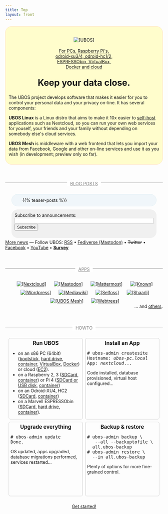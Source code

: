 ```yaml
---
title: Top
layout: front
---
```


<style>
div.banner {
    background: #fffdcc;
    border-radius: 20px;
    border: 1px solid #ffe0c0;
    overflow: hidden;
    display: flex;
    flex-direction: row;
    flex-wrap: wrap;
    justify-content: center;
}

div.section {
    display: flex;
    flex-direction: row;
    flex-wrap: wrap;
    justify-content: center;
    clear: both;
}

div.section div.sectioncontent {
    margin: 5px 20px;
    padding: 10px;
}

div.section-header {
    width: 100%;
    color: #808080;
    border-bottom: 2px solid #c0c0c0;
    position: relative;
    margin: 40px 0 30px 0;
    text-align: center;
}
div.section-header span {
    position: relative;
    top: 12px;
    padding: 0 10px;
    background: #fff;
}
div.section-header a {
    color: inherit;
}

ul.news-posts {
  margin: 0;
  overflow: hidden;
}
ul.news-posts > li {
    list-style: none;
    margin: 0;
}
span.news-meta {
  display: inline-block;
  width: 110px;
}

div.apps img {
    margin: 10px 10px 0 15px;
}

div.howto > div.howtoitem {
  float: left;
  width: 225px;
  min-height: 235px;
  margin: 4px;
  padding: 0 5px;
  border: 1px solid #ccc;
  border-radius: 5px;
}
div.howto h2 {
  margin-top: 5px;
  font-size: 120%;
  text-align: center;
}
div.howto pre {
  overflow-x: hidden;
}

</style>

<div class="banner">
 <div style="width: 320px; text-align: center">
  <img src="/images/ubos-160x160.png" alt="[UBOS]" style="margin: 34px 0 18px 0;"><br>
  <a href="/quickstart/">
   For PCs, Raspberry Pi's,<br>
   odroid-xu3/4, odroid-hc1/2,<br>
   ESPRESSObin, VirtualBox,<br>
   Docker and cloud
  </a>
 </div>
 <div style="width: 638px; padding: 25px 10px 10px 10px">
  <h1 class="title" style="margin: 0 0 21px 0; text-align: center">Keep your data close.</h1>

The UBOS project develops software that makes it easier for you to control your
personal data and your privacy on-line. It has several components:

**UBOS Linux** is a Linux distro that aims to make it 10x easier to
[self-host](https://en.wikipedia.org/wiki/Self-hosting_(web_services)) applications
such as Nextcloud, so you can run your own web services for youself, your friends
and your family without depending on somebody else's cloud services.

**UBOS Mesh** is middleware with a web frontend that lets you import your data from
Facebook, Google and other on-line services and use it as you wish (in development;
preview only so far).
 </div>
</div>

<div class="section news">
 <div class="section-header"><span><a href="/blog/">BLOG POSTS</a></span></div>

 <div class="sectioncontent" style="flex-grow: 2; background: #f0f6fa; border-radius: 20px; border: 1px solid #e0f0f4;">
  <ul class="news-posts">
{{% teaser-posts %}}
  </ul>
 </div>

 <div class="sectioncontent" style="flex-grow: 1; border-radius: 20px; background: #f0f0f0">
  <p style="margin: 0; padding: 0">Subscribe to announcements:</p>
  <script type="text/javascript" src="https://ajax.googleapis.com/ajax/libs/jquery/1.5.2/jquery.min.js"></script>
  <script type="text/javascript" src="https://s3.amazonaws.com/phplist/phplist-subscribe-0.2.min.js"></script>
  <script type="text/javascript">
var pleaseEnter = "Your e-mail";
var thanksForSubscribing = '<div class="subscribed">Thanks for <a href="https://indiecomputing.hosted.phplist.com/lists/?p=unsubscribe&id=4">subscribing</a>.</div>';
  </script>
  <div style="display: flex">
   <div id="phplistsubscriberesult"></div>
   <form action="https://indiecomputing.hosted.phplist.com/lists/?p=subscribe&id=4" method="post" id="phplistsubscribeform" style="width: 100%">
    <input type="text" name="email" value="" id="emailaddress" style="width: 100%; border: 1px solid #c0c0c0"/>
    <button type="submit" id="phplistsubscribe" style="text-align: center">Subscribe</button>
   </form>
  </div>
 </div>

 <div class="feeds sidenote">
  <a href="/blog/">More news</a> &mdash;
  Follow UBOS:
  <a href="/index.xml">RSS</a>
  • <a href="https://mastodon.social/@ubos">Fediverse (Mastodon)</a>
  • <a href="https://twitter.com/uboslinux" style="text-decoration: line-through">Twitter</a>
  • <a href="https://www.facebook.com/uboslinux">Facebook</a>
  • <a href="https://www.youtube.com/channel/UCFv32pjDjv49l5EWAZQhw8A/playlists">YouTube</a>
  • <a href="/survey"><b>Survey</b></a>
 </div>
</div>

<div class="section apps">
 <div class="section-header"><span><a href="/apps/" style="color: inherit">APPS</a></span></div>
 <a href="/apps/" title="Nextcloud: A safe home for all your data">
  <img src="/images/nextcloud-72x72.png" alt="[Nextcloud]">
 </a>
 <a href="/apps/" title="Mastodon: Decentralized microblogging">
  <img src="/images/mastodon-72x72.png" alt="[Mastodon]">
 </a>
 <a href="/apps/" title="Mattermost: Slack alternative">
  <img src="/images/mattermost-72x72.png" alt="[Mattermost]">
 </a>
 <a href="/apps/" title="Known: publishing platform for everyone">
  <img src="/images/known-72x72.png" alt="[Known]">
 </a>
 <a href="/apps/" title="Wordpress: blog tools, publishing platform, and CMS">
  <img src="/images/wordpress-72x72.png" alt="[Wordpress]">
 </a>
 <a href="/apps/" title="Mediawiki: the wiki that Wikipedia runs on">
  <img src="/images/mediawiki-72x72.png" alt="[Mediawiki]">
 </a>
 <a href="/apps/" title="Selfoss: multipurpose rss reader, live stream, mashup, aggregation web application">
  <img src="/images/selfoss-72x72.png" alt="[Selfoss]">
 </a>
 <a href="/apps/" title="Shaarli: your own URL shortener">
  <img src="/images/shaarli-72x72.png" alt="[Shaarli]">
 </a>
 <a href="/apps/" title="UBOS Personal Data Mesh">
  <img src="/images/ubos-mesh-72x72.png" alt="[UBOS Mesh]">
 </a>
 <a href="/apps/" title="Webtrees: collaborative genealogy application">
  <img src="/images/webtrees-72x72.png" alt="[Webtrees]">
 </a>
</div>
<p class="sidenote" style="float: right; margin: 0;">... and <a href="/apps/">others</a>.</p>

<div class="section howto">
 <div class="section-header"><span>HOWTO</span></div>
 <div class="howtoitem">
  <h2>Run UBOS</h2>
  <ul>
   <li>on an x86 PC (64bit)
       (<a href="/docs/administrators/installation/x86_bootstick/">bootstick</a>,
       <a href="/docs/administrators/installation/x86_disk/">hard drive</a>,
       <a href="/docs/administrators/installation/x86_container/">container</a>,
       <a href="/docs/administrators/installation/x86_virtualbox/">VirtualBox</a>,
       <a href="/docs/administrators/installation/x86_docker/">Docker</a>)
       or cloud (<a href="/docs/administrators/installation/x86_ec2/">EC2</a>).</li>
   <li>on a Raspberry 2, 3 (<a href="/docs/administrators/installation/raspberrypi2/">SDCard</a>,
       <a href="/docs/administrators/installation/armv7h_container/">container</a>) or
       Pi&nbsp;4 (<a href="/docs/administrators/installation/raspberrypi4/">SDCard or USB disk</a>,
       <a href="/docs/administrators/installation/armv7h_container/">container</a>)</li>
   <li>on an Odroid-XU4, HC2 (<a href="/docs/administrators/installation/odroid-xu3/">SDCard</a>,
       <a href="/docs/administrators/installation/armv7h_container/">container</a>)</li>
   <li>on a Marvell ESPRESSObin (<a href="/docs/administrators/installation/espressobin/">SDCard</a>,
       <a href="/docs/administrators/installation/espressobin/">hard drive</a>,
       <a href="/docs/administrators/installation/aarch64_container/">container</a>).</li>
  </ul>
 </div>
 <div class="howtoitem">
  <h2>Install an App</h2>
  <pre># ubos-admin createsite
Hostname: <i>ubos-pc.local</i>
App: <i>nextcloud</i>...</pre>
  <p>Code installed, database provisioned, virtual host configured...</p>
 </div>
 <div class="howtoitem">
  <h2>Upgrade everything</h2>
  <pre># ubos-admin update
Done.</pre>
  <p>OS updated, apps upgraded, database migrations performed, services restarted...</p>
 </div>
 <div class="howtoitem">
  <h2>Backup &amp; restore</h2>
  <pre># ubos-admin backup \
   --all --backuptofile \
  all.ubos-backup
# ubos-admin restore \
  --in all.ubos-backup</pre>
  <p>Plenty of options for more fine-grained control.</p>
 </div>
</div>

<p style="text-align: center; margin-top: 20px">
 <a href="/quickstart/" class="get-started-button">Get started!</a>
</p>
